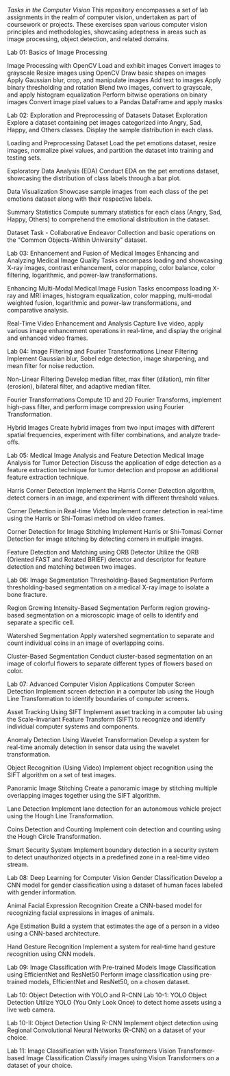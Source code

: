 *Tasks in the Computer Vision*
This repository encompasses a set of lab assignments in the realm of computer vision, undertaken as part of coursework or projects. These exercises span various computer vision principles and methodologies, showcasing adeptness in areas such as image processing, object detection, and related domains.

Lab 01: Basics of Image Processing

Image Processing with OpenCV
Load and exhibit images
Convert images to grayscale
Resize images using OpenCV
Draw basic shapes on images
Apply Gaussian blur, crop, and manipulate images
Add text to images
Apply binary thresholding and rotation
Blend two images, convert to grayscale, and apply histogram equalization
Perform bitwise operations on binary images
Convert image pixel values to a Pandas DataFrame and apply masks

Lab 02: Exploration and Preprocessing of Datasets
Dataset Exploration
Explore a dataset containing pet images categorized into Angry, Sad, Happy, and Others classes. Display the sample distribution in each class.

Loading and Preprocessing Dataset
Load the pet emotions dataset, resize images, normalize pixel values, and partition the dataset into training and testing sets.

Exploratory Data Analysis (EDA)
Conduct EDA on the pet emotions dataset, showcasing the distribution of class labels through a bar plot.

Data Visualization
Showcase sample images from each class of the pet emotions dataset along with their respective labels.

Summary Statistics
Compute summary statistics for each class (Angry, Sad, Happy, Others) to comprehend the emotional distribution in the dataset.

Dataset Task - Collaborative Endeavor
Collection and basic operations on the "Common Objects-Within University" dataset.

Lab 03: Enhancement and Fusion of Medical Images
Enhancing and Analyzing Medical Image Quality
Tasks encompass loading and showcasing X-ray images, contrast enhancement, color mapping, color balance, color filtering, logarithmic, and power-law transformations.

Enhancing Multi-Modal Medical Image Fusion
Tasks encompass loading X-ray and MRI images, histogram equalization, color mapping, multi-modal weighted fusion, logarithmic and power-law transformations, and comparative analysis.

Real-Time Video Enhancement and Analysis
Capture live video, apply various image enhancement operations in real-time, and display the original and enhanced video frames.

Lab 04: Image Filtering and Fourier Transformations
Linear Filtering
Implement Gaussian blur, Sobel edge detection, image sharpening, and mean filter for noise reduction.

Non-Linear Filtering
Develop median filter, max filter (dilation), min filter (erosion), bilateral filter, and adaptive median filter.

Fourier Transformations
Compute 1D and 2D Fourier Transforms, implement high-pass filter, and perform image compression using Fourier Transformation.

Hybrid Images
Create hybrid images from two input images with different spatial frequencies, experiment with filter combinations, and analyze trade-offs.

Lab 05: Medical Image Analysis and Feature Detection
Medical Image Analysis for Tumor Detection
Discuss the application of edge detection as a feature extraction technique for tumor detection and propose an additional feature extraction technique.

Harris Corner Detection
Implement the Harris Corner Detection algorithm, detect corners in an image, and experiment with different threshold values.

Corner Detection in Real-time Video
Implement corner detection in real-time using the Harris or Shi-Tomasi method on video frames.

Corner Detection for Image Stitching
Implement Harris or Shi-Tomasi Corner Detection for image stitching by detecting corners in multiple images.

Feature Detection and Matching using ORB Detector
Utilize the ORB (Oriented FAST and Rotated BRIEF) detector and descriptor for feature detection and matching between two images.

Lab 06: Image Segmentation
Thresholding-Based Segmentation
Perform thresholding-based segmentation on a medical X-ray image to isolate a bone fracture.

Region Growing Intensity-Based Segmentation
Perform region growing-based segmentation on a microscopic image of cells to identify and separate a specific cell.

Watershed Segmentation
Apply watershed segmentation to separate and count individual coins in an image of overlapping coins.

Cluster-Based Segmentation
Conduct cluster-based segmentation on an image of colorful flowers to separate different types of flowers based on color.

Lab 07: Advanced Computer Vision Applications
Computer Screen Detection
Implement screen detection in a computer lab using the Hough Line Transformation to identify boundaries of computer screens.

Asset Tracking Using SIFT
Implement asset tracking in a computer lab using the Scale-Invariant Feature Transform (SIFT) to recognize and identify individual computer systems and components.

Anomaly Detection Using Wavelet Transformation
Develop a system for real-time anomaly detection in sensor data using the wavelet transformation.

Object Recognition (Using Video)
Implement object recognition using the SIFT algorithm on a set of test images.

Panoramic Image Stitching
Create a panoramic image by stitching multiple overlapping images together using the SIFT algorithm.

Lane Detection
Implement lane detection for an autonomous vehicle project using the Hough Line Transformation.

Coins Detection and Counting
Implement coin detection and counting using the Hough Circle Transformation.

Smart Security System
Implement boundary detection in a security system to detect unauthorized objects in a predefined zone in a real-time video stream.

Lab 08: Deep Learning for Computer Vision
Gender Classification
Develop a CNN model for gender classification using a dataset of human faces labeled with gender information.

Animal Facial Expression Recognition
Create a CNN-based model for recognizing facial expressions in images of animals.

Age Estimation
Build a system that estimates the age of a person in a video using a CNN-based architecture.

Hand Gesture Recognition
Implement a system for real-time hand gesture recognition using CNN models.

Lab 09: Image Classification with Pre-trained Models
Image Classification using EfficientNet and ResNet50
Perform image classification using pre-trained models, EfficientNet and ResNet50, on a chosen dataset.

Lab 10: Object Detection with YOLO and R-CNN
Lab 10-1: YOLO Object Detection
Utilize YOLO (You Only Look Once) to detect home assets using a live web camera.

Lab 10-II: Object Detection Using R-CNN
Implement object detection using Regional Convolutional Neural Networks (R-CNN) on a dataset of your choice.

Lab 11: Image Classification with Vision Transformers
Vision Transformer-based Image Classification
Classify images using Vision Transformers on a dataset of your choice.
